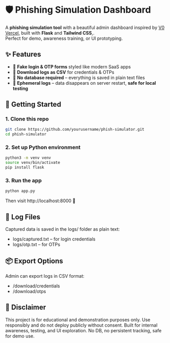 # 🛡️ Phishing Simulation Dashboard

A **phishing simulation tool** with a beautiful admin dashboard inspired by [V0 Vercel](https://v0.dev/chat), built with **Flask** and **Tailwind CSS**,.  
Perfect for demo, awareness training, or UI prototyping.

## ✨ Features

- 🔐 **Fake login & OTP forms** styled like modern SaaS apps  
- 📁 **Download logs as CSV** for credentials & OTPs  
- 💨 **No database required** – everything is saved in plain text files  
- 🧼 **Ephemeral logs** – data disappears on server restart, **safe for local testing**

## 🚀 Getting Started

### 1. Clone this repo
```bash
git clone https://github.com/yourusername/phish-simulator.git
cd phish-simulator
```
### 2. Set up Python environment
```bash
python3 -m venv venv
source venv/bin/activate
pip install flask
```
### 3. Run the app
```bash
python app.py
```
Then visit http://localhost:8000 🚪

## 📁 Log Files
Captured data is saved in the logs/ folder as plain text:
- logs/captured.txt – for login credentials
- logs/otp.txt – for OTPs

## 📦 Export Options
Admin can export logs in CSV format:
- /download/credentials
- /download/otps

## 🛑 Disclaimer
This project is for educational and demonstration purposes only.
Use responsibly and do not deploy publicly without consent.
Built for internal awareness, testing, and UI exploration. No DB, no persistent tracking, safe for demo use.


